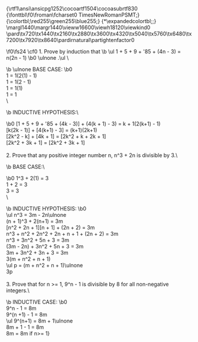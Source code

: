 {\rtf1\ansi\ansicpg1252\cocoartf1504\cocoasubrtf830
{\fonttbl\f0\froman\fcharset0 TimesNewRomanPSMT;}
{\colortbl;\red255\green255\blue255;}
{\*\expandedcolortbl;;}
\margl1440\margr1440\vieww16600\viewh18120\viewkind0
\pard\tx720\tx1440\tx2160\tx2880\tx3600\tx4320\tx5040\tx5760\tx6480\tx7200\tx7920\tx8640\pardirnatural\partightenfactor0

\f0\fs24 \cf0 1. Prove by induction that
\b  \ul 1 + 5 + 9 + \'85 + (4n - 3) = n(2n - 1)
\b0 \ulnone .\ul \

\b \ulnone BASE CASE:
\b0  \
1 = 1(2(1) - 1)\
1 = 1(2 - 1)\
1 = 1(1)\
1 = 1\
\

\b INDUCTIVE HYPOTHESIS:\

\b0 [1 + 5 + 9 + \'85 + (4k - 3)] + (4(k + 1) - 3) = k + 1(2(k+1) - 1)\
[k(2k - 1)] + [4(k+1) - 3] = (k+1)(2k+1)\
[2k^2 - k] + [4k + 1] = [2k^2 + k + 2k + 1]\
[2k^2 + 3k + 1] = [2k^2 + 3k + 1]\
\
2. Prove that any positive integer number n, n^3 + 2n is divisible by 3.\

\b BASE CASE:\

\b0 1^3 + 2(1) = 3\
1 + 2 = 3\
3 = 3\
\

\b INDUCTIVE HYPOTHESIS:
\b0 \
\ul n^3 = 3m - 2n\ulnone \
(n + 1)^3 + 2(n+1) = 3m\
[n^2 + 2n + 1][n + 1] + (2n + 2) = 3m\
n^3 + n^2 + 2n^2 + 2n + n + 1 + (2n + 2) = 3m\
n^3 + 3n^2 + 5n + 3 = 3m\
(3m - 2n) + 3n^2 + 5n + 3 = 3m\
3m + 3n^2 + 3n + 3 = 3m\
3(m + n^2 + n + 1) \
\ul p = (m + n^2 + n + 1)\ulnone \
3p\
\
3. Prove that for n >= 1, 9^n - 1 is divisible by 8 for all non-negative integers.\

\b INDUCTIVE CASE:
\b0 \
9^n - 1 = 8m\
9^(n +1) - 1 = 8m\
\ul 9^(n+1) = 8m + 1\ulnone \
8m + 1 - 1 = 8m\
8m = 8m if n>= 1}